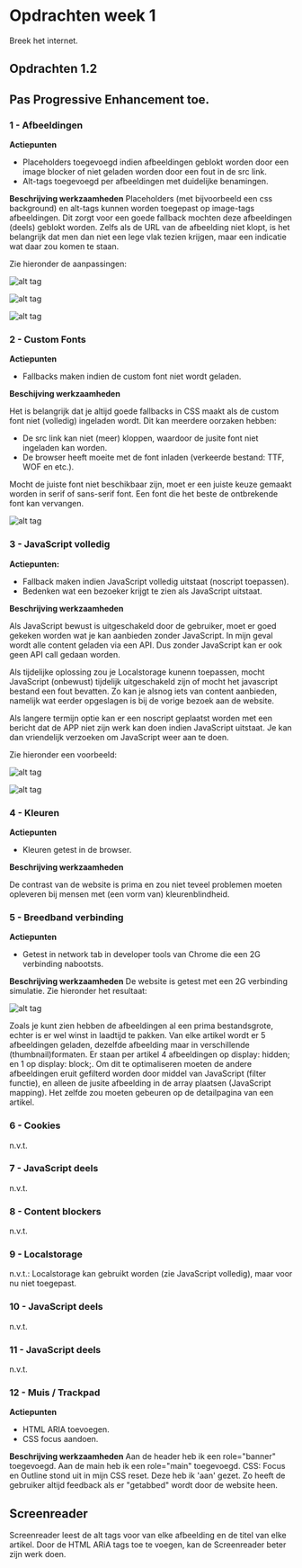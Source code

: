 # Opdrachten week 1
Breek het internet. 

## Opdrachten 1.2 

## Pas Progressive Enhancement toe.

### 1 - Afbeeldingen
**Actiepunten**
- Placeholders toegevoegd indien afbeeldingen geblokt worden door een image blocker of niet geladen worden door een fout in de src link.
- Alt-tags toegevoegd per afbeeldingen met duidelijke benamingen.

**Beschrijving werkzaamheden**
Placeholders (met bijvoorbeeld een css background) en alt-tags kunnen worden toegepast op image-tags afbeeldingen. Dit zorgt voor een goede fallback mochten deze afbeeldingen (deels) geblokt worden. Zelfs als de URL van de afbeelding niet klopt, is het belangrijk dat men dan niet een lege vlak tezien krijgen, maar een indicatie wat daar zou komen te staan.

Zie hieronder de aanpassingen:

![alt tag](https://raw.githubusercontent.com/sennykalidien/EW/master/browser-technologies/images/alt-tag_thimbnail.png)

![alt tag](https://raw.githubusercontent.com/sennykalidien/EW/master/browser-technologies/images/alt-tag_loader.png)

![alt tag](https://raw.githubusercontent.com/sennykalidien/EW/master/browser-technologies/images/image-placeholder.png)

### 2 - Custom Fonts
**Actiepunten**
- Fallbacks maken indien de custom font niet wordt geladen.

**Beschijving werkzaamheden**

Het is belangrijk dat je altijd goede fallbacks in CSS maakt als de custom font niet (volledig) ingeladen wordt. Dit kan meerdere oorzaken hebben:
- De src link kan niet (meer) kloppen, waardoor de jusite font niet ingeladen kan worden.
- De browser heeft moeite met de font inladen (verkeerde bestand: TTF, WOF en etc.).

Mocht de juiste font niet beschikbaar zijn, moet er een juiste keuze gemaakt worden in serif of sans-serif font. Een font die het beste de ontbrekende font kan vervangen. 

![alt tag](https://raw.githubusercontent.com/sennykalidien/EW/master/browser-technologies/images/custom-fonts_fallback.png)


### 3 - JavaScript volledig
**Actiepunten:** 
-  Fallback maken indien JavaScript volledig uitstaat (noscript toepassen).
-  Bedenken wat een bezoeker krijgt te zien als JavaScript uitstaat.

**Beschrijving werkzaamheden**

Als JavaScript bewust is uitgeschakeld door de gebruiker, moet er goed gekeken worden wat je kan aanbieden zonder JavaScript. In mijn geval wordt alle content geladen via een API. Dus zonder JavaScript kan er ook geen API call gedaan worden. 

Als tijdelijke oplossing zou je Localstorage kunenn toepassen, mocht JavaScript (onbewust) tijdelijk uitgeschakeld zijn of mocht het javascript bestand een fout bevatten. Zo kan je alsnog iets van content aanbieden, namelijk wat eerder opgeslagen is bij de vorige bezoek aan de website.

Als langere termijn optie kan er een noscript geplaatst worden met een bericht dat de APP niet zijn werk kan doen indien JavaScript uitstaat. Je kan dan vriendelijk verzoeken om JavaScript weer aan te doen.

Zie hieronder een voorbeeld:

![alt tag](https://raw.githubusercontent.com/sennykalidien/EW/master/browser-technologies/images/noscript.png)

![alt tag](https://raw.githubusercontent.com/sennykalidien/EW/master/browser-technologies/images/no-javascript.png)

### 4 - Kleuren
**Actiepunten**
- Kleuren getest in de browser.

**Beschrijving werkzaamheden**

De contrast van de website is prima en zou niet teveel problemen moeten opleveren bij mensen met (een vorm van) kleurenblindheid.

### 5 - Breedband verbinding
**Actiepunten**
- Getest in network tab in developer tools van Chrome die een 2G verbinding nabootsts.

**Beschrijving werkzaamheden**
De website is getest met een 2G verbinding simulatie. Zie hieronder het resultaat: 

![alt tag](https://raw.githubusercontent.com/sennykalidien/EW/master/browser-technologies/images/network-tab.png)

Zoals je kunt zien hebben de afbeeldingen al een prima bestandsgrote, echter is er wel winst in laadtijd te pakken. Van elke artikel wordt er 5 afbeeldingen geladen, dezelfde afbeelding maar in verschillende (thumbnail)formaten. Er staan per artikel 4 afbeeldingen op display: hidden; en 1 op display: block;. Om dit te optimaliseren moeten de andere afbeeldingen eruit gefilterd worden door middel van JavaScript (filter functie), en alleen de jusite afbeelding in de array plaatsen (JavaScript mapping). Het zelfde zou moeten gebeuren op de detailpagina van een artikel.

### 6 - Cookies
n.v.t.

### 7 - JavaScript deels
n.v.t.

### 8 - Content blockers
n.v.t.

### 9 - Localstorage
n.v.t.: Localstorage kan gebruikt worden (zie JavaScript volledig), maar voor nu niet toegepast.

### 10 - JavaScript deels
n.v.t.

### 11 - JavaScript deels
n.v.t.

### 12 - Muis / Trackpad
**Actiepunten**
- HTML ARIA toevoegen.
- CSS focus aandoen.

**Beschrijving werkzaamheden**
Aan de header heb ik een role="banner" toegevoegd. Aan de main heb ik een role="main" toegevoegd. CSS: Focus en Outline stond uit in mijn CSS reset. Deze heb ik 'aan' gezet. Zo heeft de gebruiker altijd feedback als er "getabbed" wordt door de website heen.

## Screenreader
Screenreader leest de alt tags voor van elke afbeelding en de titel van elke artikel. Door de HTML ARiA tags toe te voegen, kan de Screenreader beter zijn werk doen.

